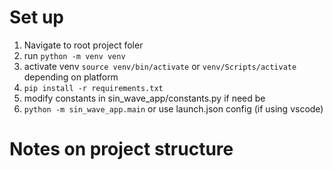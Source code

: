 # Set up

1. Navigate to root project foler
1. run `python -m venv venv`
1. activate venv `source venv/bin/activate` or `venv/Scripts/activate` depending on platform
1. `pip install -r requirements.txt`
1. modify constants in sin_wave_app/constants.py if need be
1. `python -m sin_wave_app.main` or use launch.json config (if using vscode)

# Notes on project structure 